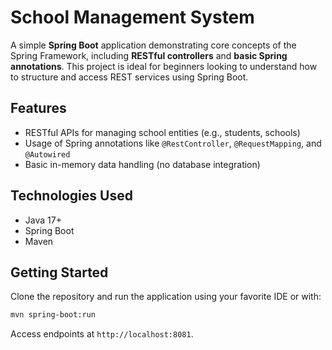 # School Management System

A simple **Spring Boot** application demonstrating core concepts of the Spring Framework, including **RESTful controllers** and **basic Spring annotations**. This project is ideal for beginners looking to understand how to structure and access REST services using Spring Boot.

## Features

* RESTful APIs for managing school entities (e.g., students, schools)
* Usage of Spring annotations like `@RestController`, `@RequestMapping`, and `@Autowired`
* Basic in-memory data handling (no database integration)

## Technologies Used

* Java 17+
* Spring Boot
* Maven

## Getting Started

Clone the repository and run the application using your favorite IDE or with:

```bash
mvn spring-boot:run
```

Access endpoints at `http://localhost:8081`.
